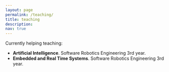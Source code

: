 ```yaml
---
layout: page
permalink: /teaching/
title: teaching
description:
nav: true
---
```


Currently helping teaching:

* **Artificial Intelligence**. Software Robotics Engineering 3rd year.
* **Embedded and Real Time Systems**. Software Robotics Engineering 3rd year.

